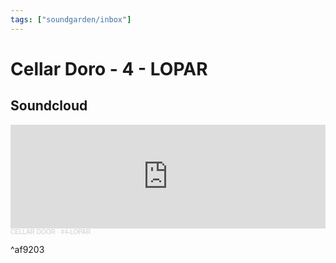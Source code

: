 ```yaml
---
tags: ["soundgarden/inbox"]
---
```

# Cellar Doro - 4 - LOPAR

## Soundcloud
<iframe width="100%" height="166" scrolling="no" frameborder="no" allow="autoplay" src="https://w.soundcloud.com/player/?url=https%3A//api.soundcloud.com/tracks/970195699&color=%23ff5500&auto_play=false&hide_related=false&show_comments=true&show_user=true&show_reposts=false&show_teaser=true"></iframe><div style="font-size: 10px; color: #cccccc;line-break: anywhere;word-break: normal;overflow: hidden;white-space: nowrap;text-overflow: ellipsis; font-family: Interstate,Lucida Grande,Lucida Sans Unicode,Lucida Sans,Garuda,Verdana,Tahoma,sans-serif;font-weight: 100;"><a href="https://soundcloud.com/user-411629867" title="CELLAR DOOR" target="_blank" style="color: #cccccc; text-decoration: none;">CELLAR DOOR</a> · <a href="https://soundcloud.com/user-411629867/cellar-door-4-lopar" title="#4-LOPAR" target="_blank" style="color: #cccccc; text-decoration: none;">#4-LOPAR</a></div>

^af9203
